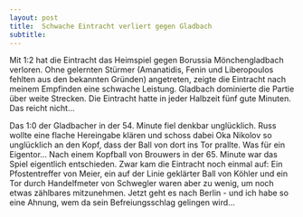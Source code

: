 ```yaml
---
layout: post
title:  Schwache Eintracht verliert gegen Gladbach
subtitle:  
---
```


Mit 1:2 hat die Eintracht das Heimspiel gegen Borussia Mönchengladbach verloren. Ohne gelernten Stürmer (Amanatidis, Fenin und Liberopoulos fehlten aus den bekannten Gründen) angetreten, zeigte die Eintracht nach meinem Empfinden eine schwache Leistung. Gladbach dominierte die Partie über weite Strecken. Die Eintracht hatte in jeder Halbzeit fünf gute Minuten. Das reicht nicht...

Das 1:0 der Gladbacher in der 54. Minute fiel denkbar unglücklich. Russ wollte eine flache Hereingabe klären und schoss dabei Oka Nikolov so unglücklich an den Kopf, dass der Ball von dort ins Tor prallte. Was für ein Eigentor... Nach einem Kopfball von Brouwers in der 65. Minute war das Spiel eigentlich entschieden. Zwar kam die Eintracht noch einmal auf: Ein Pfostentreffer von Meier, ein auf der Linie geklärter Ball von Köhler und ein Tor durch Handelfmeter von Schwegler waren aber zu wenig, um noch etwas zählbares mitzunehmen. Jetzt geht es nach Berlin - und ich habe so eine Ahnung, wem da sein Befreiungsschlag gelingen wird...
